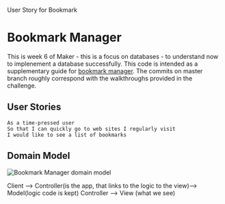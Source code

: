 User Story for Bookmark

# Bookmark Manager

 This is week 6 of Maker - this is a focus on databases - to understand now to implenement a database successfully.
 This code is intended as a supplementary guide for [bookmark manager](https://github.com/makersacademy/course/tree/master/bookmark_manager). The commits on master branch roughly correspond with the walkthroughs provided in the challenge.

 ## User Stories

 ```
 As a time-pressed user
 So that I can quickly go to web sites I regularly visit
 I would like to see a list of bookmarks
 ```

 ## Domain Model

 ![Bookmark Manager domain model](./public/images/bookmark_manager_1.png)

 Client --> Controller(is the app, that links to the logic to the view)--> Model(logic code is kept) 
            Controller    --> View (what we see)